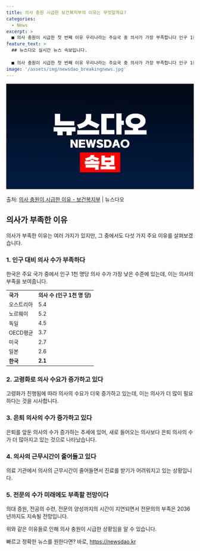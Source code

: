 ```yaml
---
title: 의사 충원 시급한 보건복지부의 이유는 무엇일까요?
categories:
  - News
excerpt: >
  ■ 의사 충원이 시급한 첫 번째 이유 우리나라는 주요국 중 의사가 가장 부족합니다 인구 1천 명당 의사수  …
feature_text: >
  ## 뉴스다오 실시간 뉴스 속보입니다.

  ■ 의사 충원이 시급한 첫 번째 이유 우리나라는 주요국 중 의사가 가장 부족합니다 인구 1천 명당 의사수  …
image: '/assets/img/newsdao_breakingnews.jpg'
---
```


![뉴스다오 속보](/assets/img/newsdao_breakingnews.jpg)

<p>출처: <a href="https://newsdao.kr/3245" rel="dofollow">의사 충원이 시급한 이유  - 보건복지부</a> | 뉴스다오</p>

<h2 data-ke-size="size26">의사가 부족한 이유</h2>
의사가 부족한 이유는 여러 가지가 있지만, 그 중에서도 다섯 가지 주요 이유를 살펴보겠습니다.

<h3>1. 인구 대비 의사 수가 부족하다</h3>
<p data-ke-size="size16">한국은 주요 국가 중에서 인구 1천 명당 의사 수가 가장 낮은 수준에 있는데, 이는 의사의 부족을 보여줍니다.</p>

<table>
	<tr>
		<td><b>국가</b></td>
		<td><b>의사 수 (인구 1천 명 당)</b></td>
	</tr>
	<tr>
		<td>오스트리아</td>
		<td>5.4</td>
	</tr>
	<tr>
		<td>노르웨이</td>
		<td>5.2</td>
	</tr>
	<tr>
		<td>독일</td>
		<td>4.5</td>
	</tr>
	<tr>
		<td>OECD평균</td>
		<td>3.7</td>
	</tr>
	<tr>
		<td>미국</td>
		<td>2.7</td>
	</tr>
	<tr>
		<td>일본</td>
		<td>2.6</td>
	</tr>
	<tr>
		<td><b>한국</b></td>
		<td><b>2.1</b></td>
	</tr>
</table>

<h3>2. 고령화로 의사 수요가 증가하고 있다</h3>
<p data-ke-size="size16">고령화가 진행됨에 따라 의사의 수요가 더욱 증가하고 있는데, 이는 의사가 더 많이 필요하다는 것을 시사합니다.</p>

<h3>3. 은퇴 의사의 수가 증가하고 있다</h3>
<p data-ke-size="size16">은퇴를 앞둔 의사의 수가 증가하는 추세에 있어, 새로 들어오는 의사보다 은퇴 의사의 수가 더 많아지고 있는 것으로 나타났습니다.</p>

<h3>4. 의사의 근무시간이 줄어들고 있다</h3>
<p data-ke-size="size16">의료 기관에서 의사의 근무시간이 줄어들면서 진료를 받기가 어려워지고 있는 상황입니다.</p>

<h3>5. 전문의 수가 미래에도 부족할 전망이다</h3>
<p data-ke-size="size16">의대 증원, 전공의 수련, 전문의 양성까지의 시간이 지연되면서 전문의의 부족은 2036년까지도 지속될 전망입니다.</p>

위와 같은 이유들로 인해 의사 충원이 시급한 상황임을 알 수 있습니다. 

빠르고 정확한 뉴스를 원한다면? 바로, <a href="https://newsdao.kr" rel="dofollow">https://newsdao.kr</a>


